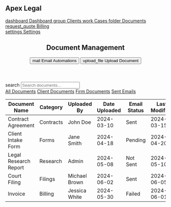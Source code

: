 <!DOCTYPE html>
<html lang="en"><head>
<meta charset="utf-8"/>
<meta content="width=device-width, initial-scale=1.0" name="viewport"/>
<title>Legal Firm Document Management</title>
<script src="https://cdn.tailwindcss.com?plugins=forms,container-queries"></script>
<link href="https://fonts.googleapis.com" rel="preconnect"/>
<link crossorigin="" href="https://fonts.gstatic.com" rel="preconnect"/>
<link href="https://fonts.googleapis.com/css2?family=Manrope:wght@400;500;700;800&amp;display=swap" rel="stylesheet"/>
<link href="https://fonts.googleapis.com/css2?family=Material+Symbols+Outlined" rel="stylesheet"/>
<script>
      tailwind.config = {
        darkMode: "class",
        theme: {
          extend: {
            colors: {
              primary: "#1773cf",
              "background-light": "#f6f7f8",
              "background-dark": "#111921",
              "foreground-light": "#111827",
              "foreground-dark": "#f9fafb",
              "border-light": "#e5e7eb",
              "border-dark": "#374151",
              "muted-light": "#6b7280",
              "muted-dark": "#9ca3af",
            },
            fontFamily: {
              display: ["Manrope", "sans-serif"],
            },
            borderRadius: {
              DEFAULT: "0.25rem",
              lg: "0.5rem",
              xl: "0.75rem",
              full: "9999px",
            },
          },
        },
      };
    </script>
<style>
      .material-symbols-outlined {
        font-variation-settings: "FILL" 0, "wght" 400, "GRAD" 0, "opsz" 24;
      }
    </style>
</head>
<body class="bg-background-light dark:bg-background-dark font-display">
<div class="flex min-h-screen">
<aside class="w-64 bg-background-light dark:bg-background-dark border-r border-border-light dark:border-border-dark flex flex-col">
<div class="p-6">
<h1 class="text-xl font-bold text-foreground-light dark:text-foreground-dark">Apex Legal</h1>
</div>
<nav class="flex-1 px-4 py-2 space-y-1">
<a class="flex items-center gap-3 px-4 py-2 rounded text-foreground-light dark:text-foreground-dark hover:bg-primary/10 dark:hover:bg-primary/20" href="#">
<span class="material-symbols-outlined">dashboard</span>
<span class="text-sm font-medium">Dashboard</span>
</a>
<a class="flex items-center gap-3 px-4 py-2 rounded text-foreground-light dark:text-foreground-dark hover:bg-primary/10 dark:hover:bg-primary/20" href="#">
<span class="material-symbols-outlined">group</span>
<span class="text-sm font-medium">Clients</span>
</a>
<a class="flex items-center gap-3 px-4 py-2 rounded text-foreground-light dark:text-foreground-dark hover:bg-primary/10 dark:hover:bg-primary/20" href="#">
<span class="material-symbols-outlined">work</span>
<span class="text-sm font-medium">Cases</span>
</a>
<a class="flex items-center gap-3 px-4 py-2 rounded bg-primary text-white" href="#">
<span class="material-symbols-outlined !font-normal">folder</span>
<span class="text-sm font-medium">Documents</span>
</a>
<a class="flex items-center gap-3 px-4 py-2 rounded text-foreground-light dark:text-foreground-dark hover:bg-primary/10 dark:hover:bg-primary/20" href="#">
<span class="material-symbols-outlined">request_quote</span>
<span class="text-sm font-medium">Billing</span>
</a>
</nav>
<div class="px-4 py-2">
<a class="flex items-center gap-3 px-4 py-2 rounded text-foreground-light dark:text-foreground-dark hover:bg-primary/10 dark:hover:bg-primary/20" href="#">
<span class="material-symbols-outlined">settings</span>
<span class="text-sm font-medium">Settings</span>
</a>
</div>
</aside>
<main class="flex-1 p-8">
<header class="flex items-center justify-between mb-8">
<h2 class="text-3xl font-bold text-foreground-light dark:text-foreground-dark">Document Management</h2>
<div class="flex items-center gap-4">
<button class="bg-primary/10 dark:bg-primary/20 text-primary px-4 py-2 rounded-lg flex items-center gap-2">
<span class="material-symbols-outlined">mail</span>
                Email Automations
              </button>
<button class="bg-primary text-white px-4 py-2 rounded-lg flex items-center gap-2">
<span class="material-symbols-outlined">upload_file</span>
                Upload Document
              </button>
</div>
</header>
<div class="mb-6">
<div class="relative">
<span class="material-symbols-outlined absolute left-3 top-1/2 -translate-y-1/2 text-muted-light dark:text-muted-dark">search</span>
<input class="w-full pl-10 pr-4 py-2 rounded-lg bg-background-light dark:bg-background-dark border border-border-light dark:border-border-dark focus:ring-primary focus:border-primary text-foreground-light dark:text-foreground-dark placeholder-muted-light dark:placeholder-muted-dark" placeholder="Search documents..." type="text"/>
</div>
</div>
<div class="border-b border-border-light dark:border-border-dark mb-6">
<nav class="flex space-x-8">
<a class="pb-3 border-b-2 border-primary text-primary font-semibold" href="#">All Documents</a>
<a class="pb-3 border-b-2 border-transparent text-muted-light dark:text-muted-dark hover:text-primary hover:border-primary" href="#">Client Documents</a>
<a class="pb-3 border-b-2 border-transparent text-muted-light dark:text-muted-dark hover:text-primary hover:border-primary" href="#">Firm Documents</a>
<a class="pb-3 border-b-2 border-transparent text-muted-light dark:text-muted-dark hover:text-primary hover:border-primary" href="#">Sent Emails</a>
</nav>
</div>
<div class="overflow-x-auto bg-background-light dark:bg-background-dark rounded-lg border border-border-light dark:border-border-dark">
<table class="w-full text-sm text-left text-foreground-light dark:text-foreground-dark">
<thead class="bg-background-light dark:bg-background-dark border-b border-border-light dark:border-border-dark">
<tr>
<th class="px-6 py-3 font-medium" scope="col">Document Name</th>
<th class="px-6 py-3 font-medium" scope="col">Category</th>
<th class="px-6 py-3 font-medium" scope="col">Uploaded By</th>
<th class="px-6 py-3 font-medium" scope="col">Date Uploaded</th>
<th class="px-6 py-3 font-medium" scope="col">Email Status</th>
<th class="px-6 py-3 font-medium" scope="col">Last Modified</th>
<th class="px-6 py-3 font-medium" scope="col">Modified By</th>
<th class="px-6 py-3 font-medium" scope="col">Version</th>
<th class="px-6 py-3 font-medium text-right" scope="col">Actions</th>
</tr>
</thead>
<tbody>
<tr class="border-b border-border-light dark:border-border-dark">
<td class="px-6 py-4 font-medium">Contract Agreement</td>
<td class="px-6 py-4"><span class="px-2 py-1 text-xs font-medium rounded-full bg-primary/10 text-primary dark:bg-primary/20">Contracts</span></td>
<td class="px-6 py-4 text-muted-light dark:text-muted-dark">John Doe</td>
<td class="px-6 py-4 text-muted-light dark:text-muted-dark">2024-03-10</td>
<td class="px-6 py-4 text-muted-light dark:text-muted-dark"><span class="inline-flex items-center px-2 py-1 text-xs font-medium rounded-full bg-green-100 text-green-800 dark:bg-green-900 dark:text-green-300">Sent</span></td>
<td class="px-6 py-4 text-muted-light dark:text-muted-dark">2024-03-15</td>
<td class="px-6 py-4 text-muted-light dark:text-muted-dark">John Doe</td>
<td class="px-6 py-4 text-muted-light dark:text-muted-dark">v2.1</td>
<td class="px-6 py-4 text-right space-x-4">
<a class="font-medium text-primary hover:underline" href="#">Send</a>
<a class="font-medium text-primary hover:underline" href="#">View</a>
</td>
</tr>
<tr class="border-b border-border-light dark:border-border-dark">
<td class="px-6 py-4 font-medium">Client Intake Form</td>
<td class="px-6 py-4"><span class="px-2 py-1 text-xs font-medium rounded-full bg-primary/10 text-primary dark:bg-primary/20">Forms</span></td>
<td class="px-6 py-4 text-muted-light dark:text-muted-dark">Jane Smith</td>
<td class="px-6 py-4 text-muted-light dark:text-muted-dark">2024-04-18</td>
<td class="px-6 py-4 text-muted-light dark:text-muted-dark"><span class="inline-flex items-center px-2 py-1 text-xs font-medium rounded-full bg-yellow-100 text-yellow-800 dark:bg-yellow-900 dark:text-yellow-300">Pending</span></td>
<td class="px-6 py-4 text-muted-light dark:text-muted-dark">2024-04-20</td>
<td class="px-6 py-4 text-muted-light dark:text-muted-dark">Jane Smith</td>
<td class="px-6 py-4 text-muted-light dark:text-muted-dark">v1.5</td>
<td class="px-6 py-4 text-right space-x-4">
<a class="font-medium text-primary hover:underline" href="#">Send</a>
<a class="font-medium text-primary hover:underline" href="#">View</a>
</td>
</tr>
<tr class="border-b border-border-light dark:border-border-dark">
<td class="px-6 py-4 font-medium">Legal Research Report</td>
<td class="px-6 py-4"><span class="px-2 py-1 text-xs font-medium rounded-full bg-primary/10 text-primary dark:bg-primary/20">Research</span></td>
<td class="px-6 py-4 text-muted-light dark:text-muted-dark">Admin</td>
<td class="px-6 py-4 text-muted-light dark:text-muted-dark">2024-05-08</td>
<td class="px-6 py-4 text-muted-light dark:text-muted-dark"><span class="inline-flex items-center px-2 py-1 text-xs font-medium rounded-full bg-gray-100 text-gray-800 dark:bg-gray-700 dark:text-gray-300">Not Sent</span></td>
<td class="px-6 py-4 text-muted-light dark:text-muted-dark">2024-05-10</td>
<td class="px-6 py-4 text-muted-light dark:text-muted-dark">Admin</td>
<td class="px-6 py-4 text-muted-light dark:text-muted-dark">v3.0</td>
<td class="px-6 py-4 text-right space-x-4">
<a class="font-medium text-primary hover:underline" href="#">Send</a>
<a class="font-medium text-primary hover:underline" href="#">View</a>
</td>
</tr>
<tr class="border-b border-border-light dark:border-border-dark">
<td class="px-6 py-4 font-medium">Court Filing</td>
<td class="px-6 py-4"><span class="px-2 py-1 text-xs font-medium rounded-full bg-primary/10 text-primary dark:bg-primary/20">Filings</span></td>
<td class="px-6 py-4 text-muted-light dark:text-muted-dark">Michael Brown</td>
<td class="px-6 py-4 text-muted-light dark:text-muted-dark">2024-06-02</td>
<td class="px-6 py-4 text-muted-light dark:text-muted-dark"><span class="inline-flex items-center px-2 py-1 text-xs font-medium rounded-full bg-green-100 text-green-800 dark:bg-green-900 dark:text-green-300">Sent</span></td>
<td class="px-6 py-4 text-muted-light dark:text-muted-dark">2024-06-05</td>
<td class="px-6 py-4 text-muted-light dark:text-muted-dark">Michael Brown</td>
<td class="px-6 py-4 text-muted-light dark:text-muted-dark">v1.2</td>
<td class="px-6 py-4 text-right space-x-4">
<a class="font-medium text-primary hover:underline" href="#">Send</a>
<a class="font-medium text-primary hover:underline" href="#">View</a>
</td>
</tr>
<tr>
<td class="px-6 py-4 font-medium">Invoice</td>
<td class="px-6 py-4"><span class="px-2 py-1 text-xs font-medium rounded-full bg-primary/10 text-primary dark:bg-primary/20">Billing</span></td>
<td class="px-6 py-4 text-muted-light dark:text-muted-dark">Jessica White</td>
<td class="px-6 py-4 text-muted-light dark:text-muted-dark">2024-05-30</td>
<td class="px-6 py-4 text-muted-light dark:text-muted-dark"><span class="inline-flex items-center px-2 py-1 text-xs font-medium rounded-full bg-red-100 text-red-800 dark:bg-red-900 dark:text-red-300">Failed</span></td>
<td class="px-6 py-4 text-muted-light dark:text-muted-dark">2024-06-01</td>
<td class="px-6 py-4 text-muted-light dark:text-muted-dark">Jessica White</td>
<td class="px-6 py-4 text-muted-light dark:text-muted-dark">v1.0</td>
<td class="px-6 py-4 text-right space-x-4">
<a class="font-medium text-primary hover:underline" href="#">Send</a>
<a class="font-medium text-primary hover:underline" href="#">View</a>
</td>
</tr>
</tbody>
</table>
</div>
</main>
</div>

</body></html>
